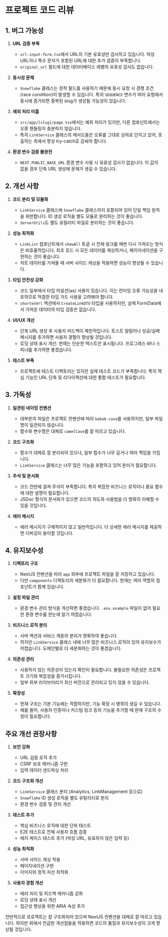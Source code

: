 # 프로젝트 코드 리뷰

## 1. 버그 가능성

1. **URL 검증 부족**

   - `url-input-form.tsx`에서 URL의 기본 유효성만 검사하고 있습니다. 악성 URL이나 특수 문자가 포함된 URL에 대한 추가 검증이 부족합니다.
   - `original_url` 필드에 대한 데이터베이스 레벨의 유효성 검사도 없습니다.

2. **동시성 문제**

   - `Snowflake` 클래스는 정적 필드를 사용하기 때문에 동시 요청 시 경쟁 조건(race condition)이 발생할 수 있습니다. 특히 `SEQUENCE` 변수가 여러 요청에서 동시에 증가되면 중복된 slug가 생성될 가능성이 있습니다.

3. **예외 처리 미흡**

   - `src/app/[slug]/page.tsx`에서는 예외 처리가 있지만, 다른 컴포넌트에서는 오류 핸들링이 충분하지 않습니다.
   - 특히 `LinkService` 클래스의 메서드들은 오류를 그대로 상위로 던지고 있어, 호출하는 측에서 항상 try-catch로 감싸야 합니다.

4. **환경 변수 검증 불완전**
   - `NEXT_PUBLIC_BASE_URL` 환경 변수 사용 시 유효성 검사가 없습니다. 이 값이 없을 경우 단축 URL 생성에 문제가 생길 수 있습니다.

## 2. 개선 사항

1. **코드 분리 및 모듈화**

   - `LinkService` 클래스에 `Snowflake` 클래스까지 포함되어 있어 단일 책임 원칙을 위반합니다. ID 생성 로직을 별도 모듈로 분리하는 것이 좋습니다.
   - `ServerUtils`도 별도 유틸리티 파일로 분리하는 것이 좋습니다.

2. **성능 최적화**

   - `LinkList` 컴포넌트에서 `showAll` 토글 시 전체 링크를 매번 다시 가져오는 방식은 비효율적입니다. 최초 로드 시 모든 데이터를 캐싱하거나, 페이지네이션을 구현하는 것이 좋습니다.
   - 차트 데이터를 가져올 때 서버 사이드 캐싱을 적용하면 성능이 향상될 수 있습니다.

3. **타입 안전성 강화**

   - 코드 일부에서 타입 어설션(as) 사용이 있습니다. 이는 런타임 오류 가능성을 내포하므로 적절한 타입 가드 사용을 고려해야 합니다.
   - `shortenUrl` 액션에서 `CreateLinkDTO` 타입을 사용하지만, 실제 FormData에서 가져온 데이터의 타입 검증은 없습니다.

4. **UI/UX 개선**

   - 단축 URL 생성 후 사용자 피드백이 제한적입니다. 토스트 알림이나 성공/실패 메시지를 추가하면 사용자 경험이 향상될 것입니다.
   - 로딩 상태 표시 개선: 현재는 단순한 텍스트만 표시됩니다. 프로그레스 바나 스피너를 추가하면 좋겠습니다.

5. **테스트 부족**
   - 프로젝트에 테스트 디렉토리는 있지만 실제 테스트 코드가 부족합니다. 특히 핵심 기능인 URL 단축 및 리다이렉션에 대한 통합 테스트가 필요합니다.

## 3. 가독성

1. **일관된 네이밍 컨벤션**

   - 대부분의 파일은 프로젝트 컨벤션에 따라 `kebab-case`를 사용하지만, 일부 파일명이 일관되지 않습니다.
   - 함수와 변수명은 대체로 `camelCase`를 잘 따르고 있습니다.

2. **코드 구조화**

   - 함수가 대체로 잘 분리되어 있으나, 일부 함수가 너무 길거나 여러 책임을 가집니다.
   - `LinkService` 클래스는 너무 많은 기능을 포함하고 있어 분리가 필요합니다.

3. **주석 및 문서화**

   - 코드 전반에 걸쳐 주석이 부족합니다. 특히 복잡한 비즈니스 로직이나 중요 함수에 대한 설명이 필요합니다.
   - JSDoc 형식의 문서화가 있으면 코드의 의도와 사용법을 더 명확히 이해할 수 있을 것입니다.

4. **에러 메시지**
   - 에러 메시지가 구체적이지 않고 일반적입니다. 더 상세한 에러 메시지를 제공하면 디버깅이 용이할 것입니다.

## 4. 유지보수성

1. **디렉토리 구조**

   - NextJS 컨벤션을 따라 `app` 외부에 프로젝트 파일을 잘 저장하고 있습니다.
   - 다만 `components` 디렉토리의 세분화가 더 필요합니다. 현재는 여러 역할의 컴포넌트가 함께 있습니다.

2. **설정 파일 관리**

   - 환경 변수 관리 방식을 개선하면 좋겠습니다. `.env.example` 파일이 없어 필요한 환경 변수를 한눈에 알기 어렵습니다.

3. **비즈니스 로직 분리**

   - 서버 액션과 서비스 계층의 분리가 명확하여 좋습니다.
   - 하지만 `LinkService` 클래스 내에 너무 많은 비즈니스 로직이 있어 유지보수가 어렵습니다. 도메인별로 더 세분화하는 것이 좋겠습니다.

4. **의존성 관리**

   - 사용하지 않는 의존성이 있는지 확인이 필요합니다. 불필요한 의존성은 프로젝트 크기와 복잡성을 증가시킵니다.
   - 일부 외부 라이브러리가 최신 버전으로 관리되고 있지 않을 수 있습니다.

5. **확장성**
   - 현재 구조는 기본 기능에는 적합하지만, 기능 확장 시 병목이 생길 수 있습니다.
   - 예를 들어, 사용자 인증이나 커스텀 링크 등의 기능을 추가할 때 현재 구조의 수정이 필요합니다.

## 주요 개선 권장사항

1. **보안 강화**

   - URL 검증 로직 추가
   - CSRF 보호 메커니즘 구현
   - 입력 데이터 샌드박싱 처리

2. **코드 구조화 개선**

   - `LinkService` 클래스 분리 (Analytics, LinkManagement 등으로)
   - `Snowflake` ID 생성 로직을 별도 유틸리티로 분리
   - 환경 변수 검증 및 관리 개선

3. **테스트 추가**

   - 핵심 비즈니스 로직에 대한 단위 테스트
   - E2E 테스트로 전체 사용자 흐름 검증
   - 에지 케이스 테스트 추가 (악성 URL, 유효하지 않은 입력 등)

4. **성능 최적화**

   - 서버 사이드 캐싱 적용
   - 페이지네이션 구현
   - 이미지와 정적 자산 최적화

5. **사용자 경험 개선**
   - 에러 처리 및 피드백 메커니즘 강화
   - 로딩 상태 표시 개선
   - 접근성 향상을 위한 ARIA 속성 추가

전반적으로 프로젝트는 잘 구조화되어 있으며 NextJS 컨벤션을 대체로 잘 따르고 있습니다. 하지만 위에서 언급한 개선점들을 적용하면 코드의 품질과 유지보수성이 크게 향상될 것입니다.
